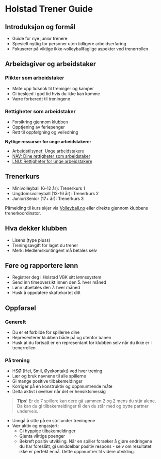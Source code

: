 # Holstad Trener Guide

## Introduksjon og formål
- Guide for nye junior trenere
- Spesielt nyttig for personer uten tidligere arbeidserfaring
- Fokuserer på viktige ikke-volleyballfaglige aspekter ved trenerrollen

## Arbeidsgiver og arbeidstaker

### Plikter som arbeidstaker
- Møte opp tidsnok til treninger og kamper
- Gi beskjed i god tid hvis du ikke kan komme
- Være forberedt til treningene

### Rettigheter som arbeidstaker
- Forsikring gjennom klubben
- Opptjening av feriepenger
- Rett til oppfølgning og veiledning

**Nyttige ressurser for unge arbeidstakere:**
- [Arbeidstilsynet: Unge arbeidstakere](https://www.arbeidstilsynet.no/tema/ungdom/)
- [NAV: Dine rettigheter som arbeidstaker](https://www.nav.no/arbeid/ungdom)
- [LNU: Rettigheter for unge arbeidstakere](https://www.lnu.no/ressurser/rettighetssenteret/arbeid/)

## Trenerkurs
- Minivolleyball (6-12 år): Trenerkurs 1
- Ungdomsvolleyball (13-16 år): Trenerkurs 2
- Junior/Senior (17+ år): Trenerkurs 3

Påmelding til kurs skjer via [Volleyball.no](https://volleyball.no/utdanning/trenerkurs/) eller direkte gjennom klubbens trenerkoordinator.

## Hva dekker klubben
- Lisens (type pluss)
- Treningsavgift for laget du trener
- Merk: Medlemskontingent må betales selv

## Føre og rapportere lønn
- Registrer deg i Holstad VBK sitt lønnssystem
- Send inn timeoversikt innen den 5. hver måned
- Lønn utbetales den 7. hver måned
- Husk å oppdatere skattekortet ditt

## Oppførsel

### Generelt
- Du er et forbilde for spillerne dine
- Representerer klubben både på og utenfor banen
- Husk at du fortsatt er en representant for klubben selv når du ikke er i trenerrollen

### På trening
- HSØ (Hei, Smil, Øyekontakt) ved hver trening
- Lær og bruk navnene til alle spillerne
- Gi mange positive tilbakemeldinger
- Korriger på en konstruktiv og oppmuntrende måte
- Delta aktivt i øvelser når det er hensiktsmessig

> **Tips!** Er de 7 spillere kan dere gå sammen 2 og 2 mens du står alene. Da kan du gi tilbakemeldinger til den du står med og bytte partner underveis.

- Unngå å sitte på en stol under treningene
- Vær aktiv og engasjert:
  - Gi hyppige tilbakemeldinger
  - Gjenta viktige poenger
  - Bekreft positiv utvikling. Når en spiller forsøker å gjøre endringene du har foreslått, gi umiddelbar positiv respons - selv om resultatet ikke er perfekt ennå. Dette oppmuntrer til videre utvikling.
